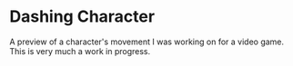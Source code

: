 # Dashing Character
A preview of a character's movement I was working on for a video game. This is very much a work in progress.
